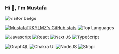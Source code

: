 
### Hi 👋, I'm Mustafa 
![visitor badge](https://visitor-badge.laobi.icu/badge?page_id=MustafaTRKYLMZ.visitor-badge&left_text=My%20Page%20Visitors)

[![MustafaTRKYLMZ's GitHub stats](https://github-readme-stats.vercel.app/api?username=MustafaTRKYLMZ&private=true&show_icons=true&hide=stars&theme=vue)](https://github.com/MustafaTRKYLMZ/MustafaTRKYLMZ)
![Top Languages](https://github-readme-stats.vercel.app/api/top-langs/?username=MustafaTRKYLMZ&count_private=true&layout=compact&show_icons=true&theme=vue)


<p>
   <img
    alt="Javascript"
    src="https://img.shields.io/badge/JavaScript-323330?logo=javascript&logoColor=F7DF1E"
  />
  <img
    alt="React"
    src="https://img.shields.io/badge/-React-61dafb?logo=react&logoColor=black"
  />
  <img
    alt="Next JS"
    src="https://img.shields.io/badge/-NextJS-black?logo=next.js&logoColor=white"
  />
  <img
    alt="TypeScript"
    src="https://img.shields.io/badge/-TypeScript-007ACC?logo=typescript&logoColor=white"
  />
  
  <img
    alt="GraphQL"
    src="https://img.shields.io/badge/-GraphQL-E10098?logo=graphql&logoColor=white"
  />
  <img
    alt="Chakra UI"
    src="https://img.shields.io/badge/-ChakraUI-teal?logo=ChakraUI&logoColor=white"
  />
  <img
    alt="NodeJS"
    src="https://img.shields.io/badge/-NodeJS-43853d?logo=Node.js&logoColor=white"
  />
  <img
    alt="Strapi"
    src="https://img.shields.io/badge/-Strapi-1d1b84?logo=strapi&logoColor=white"
  />
 
</p>
